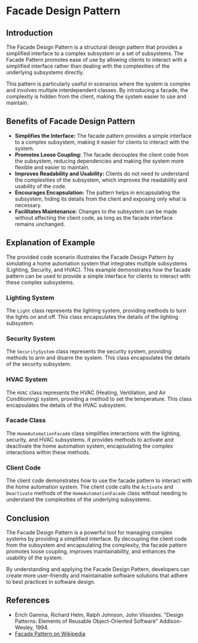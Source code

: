 # Facade Design Pattern

## Introduction

The Facade Design Pattern is a structural design pattern that provides a simplified interface to a complex subsystem or a set of subsystems. The Facade Pattern promotes ease of use by allowing clients to interact with a simplified interface rather than dealing with the complexities of the underlying subsystems directly.

This pattern is particularly useful in scenarios where the system is complex and involves multiple interdependent classes. By introducing a facade, the complexity is hidden from the client, making the system easier to use and maintain.

## Benefits of Facade Design Pattern

- **Simplifies the Interface:** The facade pattern provides a simple interface to a complex subsystem, making it easier for clients to interact with the system.
- **Promotes Loose Coupling:** The facade decouples the client code from the subsystem, reducing dependencies and making the system more flexible and easier to maintain.
- **Improves Readability and Usability:** Clients do not need to understand the complexities of the subsystem, which improves the readability and usability of the code.
- **Encourages Encapsulation:** The pattern helps in encapsulating the subsystem, hiding its details from the client and exposing only what is necessary.
- **Facilitates Maintenance:** Changes to the subsystem can be made without affecting the client code, as long as the facade interface remains unchanged.

## Explanation of Example

The provided code scenario illustrates the Facade Design Pattern by simulating a home automation system that integrates multiple subsystems (Lighting, Security, and HVAC). This example demonstrates how the facade pattern can be used to provide a simple interface for clients to interact with these complex subsystems.

### Lighting System

The `Light` class represents the lighting system, providing methods to turn the lights on and off. This class encapsulates the details of the lighting subsystem.

### Security System

The `SecuritySystem` class represents the security system, providing methods to arm and disarm the system. This class encapsulates the details of the security subsystem.

### HVAC System

The `HVAC` class represents the HVAC (Heating, Ventilation, and Air Conditioning) system, providing a method to set the temperature. This class encapsulates the details of the HVAC subsystem.

### Facade Class

The `HomeAutomationFacade` class simplifies interactions with the lighting, security, and HVAC subsystems. It provides methods to activate and deactivate the home automation system, encapsulating the complex interactions within these methods.

### Client Code

The client code demonstrates how to use the facade pattern to interact with the home automation system. The client code calls the `Activate` and `Deactivate` methods of the `HomeAutomationFacade` class without needing to understand the complexities of the underlying subsystems.

## Conclusion

The Facade Design Pattern is a powerful tool for managing complex systems by providing a simplified interface. By decoupling the client code from the subsystem and encapsulating the complexity, the facade pattern promotes loose coupling, improves maintainability, and enhances the usability of the system.

By understanding and applying the Facade Design Pattern, developers can create more user-friendly and maintainable software solutions that adhere to best practices in software design.

## References

- Erich Gamma, Richard Helm, Ralph Johnson, John Vlissides. "Design Patterns: Elements of Reusable Object-Oriented Software" Addison-Wesley, 1994.
- [Facade Pattern on Wikipedia](https://en.wikipedia.org/wiki/Facade_pattern)

